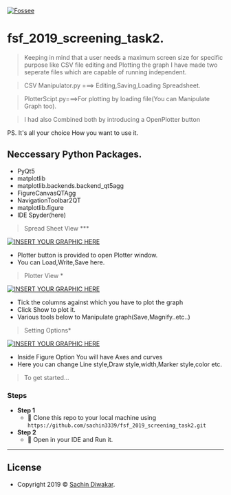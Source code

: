 <a href="https://python.fossee.in/fellowship2019/"><img src="https://scilab.in/sites/default/files/fossee-logo.png" title="Fossse screening test" alt="Fossee"></a>

# fsf_2019_screening_task2.
> Keeping in mind that a user needs a maximum screen size for specific purpose like CSV file editing and Plotting the graph I have made two seperate files which are capable of running independent.   

>CSV Manipulator.py ===> Editing,Saving,Loading Spreadsheet.

>PlotterScipt.py===>For plotting by loading file(You can Manipulate Graph too).

>I had also Combined both by introducing a OpenPlotter button

PS. It's all your choice How you want to use it. 



## Neccessary Python Packages.

- PyQt5
- matplotlib
- matplotlib.backends.backend_qt5agg
- FigureCanvasQTAgg
- NavigationToolbar2QT
- matplotlib.figure
- IDE Spyder(here)



>Spread Sheet View ***

[![INSERT YOUR GRAPHIC HERE](https://github.com/sachin3339/fsf_2019_screening_task2/blob/master/Screenshots/Spreadsheet.png?raw=true)]()

- Plotter button is provided to open Plotter window.
- You can Load,Write,Save here.

> Plotter View *

[![INSERT YOUR GRAPHIC HERE](https://github.com/sachin3339/fsf_2019_screening_task2/blob/master/Screenshots/Plotter.png?raw=true)]()

- Tick the columns against which you have to plot the graph
- Click Show to plot it.
- Various tools below to Manipulate graph(Save,Magnify..etc..)

> Setting Options*

[![INSERT YOUR GRAPHIC HERE](https://github.com/sachin3339/fsf_2019_screening_task2/blob/master/Screenshots/Figure%20Options.png?raw=true)]()

- Inside Figure Option You will have Axes and curves
- Here you can change Line style,Draw style,width,Marker style,color etc.



> To get started...

### Steps

- **Step 1**
    - 👯 Clone this repo to your local machine using `https://github.com/sachin3339/fsf_2019_screening_task2.git`
- **Step 2**
    - 👯 Open in your IDE and Run it.



---

## License
- Copyright 2019 © <a href="https://github.com/sachin3339" target="_blank">Sachin Diwakar</a>.

